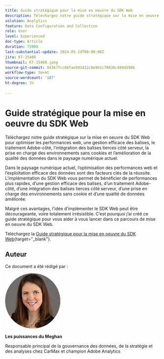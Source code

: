 ```yaml
---
title: Guide stratégique pour la mise en oeuvre du SDK Web
description: Téléchargez notre guide stratégique sur la mise en oeuvre du SDK Web pour optimiser les performances web, une gestion efficace des balises, le traitement Adobe-côté, l’intégration des balises tierces côté serveur, la prise en charge des environnements sans cookies et l’amélioration de la qualité des données dans le paysage numérique actuel.
solution: Analytics
feature: Data Configuration and Collection
role: User
level: Experienced
doc-type: Article
duration: 72000
last-substantial-update: 2024-05-14T00:00:00Z
jira: KT-15488
thumbnail: KT-15488.jpeg
source-git-commit: 04367fcc60fae501422c8e9b1c70838c404d598b
workflow-type: tm+mt
source-wordcount: '187'
ht-degree: 3%

---
```



# Guide stratégique pour la mise en oeuvre du SDK Web

Téléchargez notre guide stratégique sur la mise en oeuvre du SDK Web pour optimiser les performances web, une gestion efficace des balises, le traitement Adobe-côté, l’intégration des balises tierces côté serveur, la prise en charge des environnements sans cookies et l’amélioration de la qualité des données dans le paysage numérique actuel.

Dans le paysage numérique actuel, l’optimisation des performances web et l’exploitation efficace des données sont des facteurs clés de la réussite. L’implémentation du SDK Web vous permet de bénéficier de performances plus rapides, d’une gestion efficace des balises, d’un traitement Adobe-côté, d’une intégration des balises tierces côté serveur, d’une prise en charge des environnements sans cookie et d’une qualité de données améliorée.

Malgré ces avantages, l’idée d’implémenter le SDK Web peut être décourageante, voire totalement irrésistible. C’est pourquoi j’ai créé ce guide stratégique pour vous aider à vous lancer dans ce parcours de mise en oeuvre du SDK Web.

Téléchargez la [Guide stratégique pour la mise en oeuvre du SDK Web](https://www.adobe.com/content/dam/www/us/en/digital-experience/in-product/images/Final%20WebSDK%20Playbook.pdf){target="_blank"}.


## Auteur

Ce document a été rédigé par :

![plan-tête-meghan](assets/meghan-head-shot.png)

**Les puissances du Meghan**

Responsable principal de la gouvernance des données, de la stratégie et des analyses chez CarMax et champion Adobe Analytics

